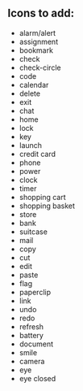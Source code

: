 Icons to add:
--------

- alarm/alert
- assignment
- bookmark
- check
- check-circle
- code
- calendar
- delete
- exit
- chat
- home
- lock
- key
- launch
- credit card
- phone
- power
- clock
- timer
- shopping cart
- shopping basket
- store
- bank
- suitcase
- mail
- copy
- cut
- edit
- paste
- flag
- paperclip
- link
- undo
- redo
- refresh
- battery
- document
- smile
- camera
- eye
- eye closed
